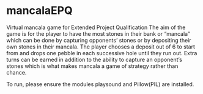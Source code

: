 # mancalaEPQ
Virtual mancala game for Extended Project Qualification
The aim of the game is for the player to have the most stones in their bank or “mancala” which can be done by capturing opponents’  stones or by depositing their own stones in their mancala. The player chooses a deposit out of 6 to start from and drops one pebble in each successive hole until they run out. Extra turns can be earned in addition to the ability to capture an opponent’s stones which is what makes mancala a game of strategy rather than chance.

To run, please ensure the modules playsound and Pillow(PIL) are installed.
